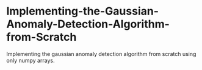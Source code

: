 # Implementing-the-Gaussian-Anomaly-Detection-Algorithm-from-Scratch
Implementing the gaussian anomaly detection algorithm from scratch using only numpy arrays.
